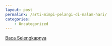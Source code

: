 ```yaml
---
layout: post
permalink: /arti-mimpi-pelangi-di-malam-hari/
categories:
    - Uncategorized
---
```


[Baca Selengkapnya](/05)